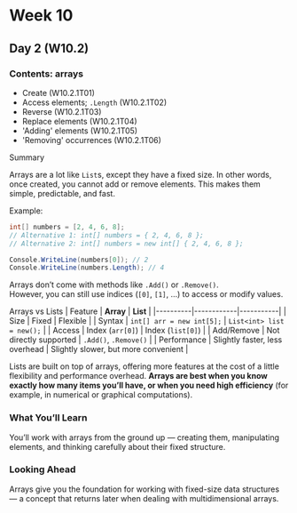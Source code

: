 # Week 10

## Day 2 (W10.2)

### Contents: arrays
* Create (W10.2.1T01)
* Access elements; `.Length` (W10.2.1T02)
* Reverse (W10.2.1T03)
* Replace elements (W10.2.1T04)
* 'Adding' elements (W10.2.1T05)
* 'Removing' occurrences (W10.2.1T06)

Summary

Arrays are a lot like `List`s, except they have a fixed size. In other words, once created, you cannot add or remove elements. This makes them simple, predictable, and fast.

Example:
```csharp
int[] numbers = [2, 4, 6, 8];
// Alternative 1: int[] numbers = { 2, 4, 6, 8 };
// Alternative 2: int[] numbers = new int[] { 2, 4, 6, 8 };

Console.WriteLine(numbers[0]); // 2
Console.WriteLine(numbers.Length); // 4
```

Arrays don’t come with methods like `.Add()` or `.Remove()`.\
However, you can still use indices (`[0]`, `[1]`, …) to access or modify values.

Arrays vs Lists
| Feature | **Array** | **List** |
|----------|------------|-----------|
| Size | Fixed | Flexible |
| Syntax | `int[] arr = new int[5];` | `List<int> list = new();` |
| Access | Index (`arr[0]`) | Index (`list[0]`) |
| Add/Remove | Not directly supported | `.Add()`, `.Remove()` |
| Performance | Slightly faster, less overhead | Slightly slower, but more convenient |


Lists are built on top of arrays, offering more features at the cost of a little flexibility and performance overhead. **Arrays are best when you know exactly how many items you’ll have, or when you need high efficiency** (for example, in numerical or graphical computations).

### What You’ll Learn
You’ll work with arrays from the ground up — creating them, manipulating elements, and thinking carefully about their fixed structure.

### Looking Ahead
Arrays give you the foundation for working with fixed-size data structures — a concept that returns later when dealing with multidimensional arrays.